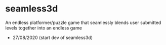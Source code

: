 # seamless3d
An endless platformer/puzzle game that seamlessly blends user submitted levels together into an endless game
* 27/08/2020 (start dev of seamless3d)